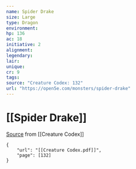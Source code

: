 ```yaml
---
name: Spider Drake
size: Large
type: Dragon
environment: 
hp: 136
ac: 18
initiative: 2
alignment: 
legendary: 
lair: 
unique: 
cr: 9
tags: 
source: "Creature Codex: 132"
url: "https://open5e.com/monsters/spider-drake"
---
```

# [[Spider Drake]]

[Source](zotero://open-pdf/library/items/NTNKJRHG?page=132) from [[Creature Codex]]

```pdf
{
	"url": "[[Creature Codex.pdf]]",
	"page": [132]
}
```

